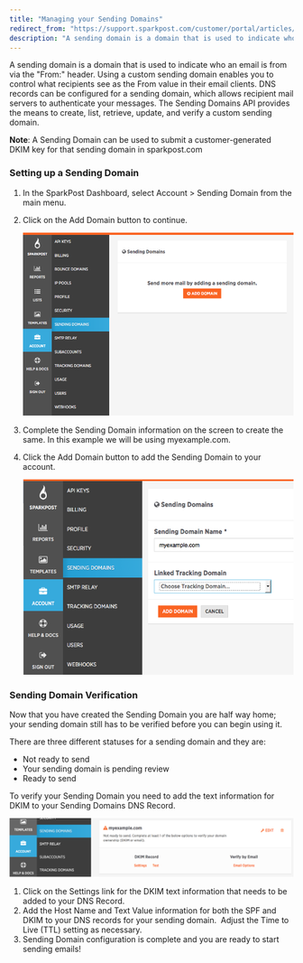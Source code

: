 ```yaml
---
title: "Managing your Sending Domains"
redirect_from: "https://support.sparkpost.com/customer/portal/articles/2216798-managing-your-sending-domains"
description: "A sending domain is a domain that is used to indicate who an email is from via the From header Using a custom sending domain enables you to control what recipients see as the From value in their email clients DNS records can be configured for a sending domain which..."
---
```


A sending domain is a domain that is used to indicate who an email is from via the "From:" header. Using a custom sending domain enables you to control what recipients see as the From value in their email clients. DNS records can be configured for a sending domain, which allows recipient mail servers to authenticate your messages. The Sending Domains API provides the means to create, list, retrieve, update, and verify a custom sending domain.

**Note**: A Sending Domain can be used to submit a customer-generated DKIM key for that sending domain in sparkpost.com

 ### Setting up a Sending Domain 

1.  In the SparkPost Dashboard, select Account > Sending Domain from the main menu.
2.  Click on the Add Domain button to continue.

    ![](media/managing-your-sending-domains/Screen_Shot_2017-01-18_at_4.17.31_PM_original.png)
3.  Complete the Sending Domain information on the screen to create the same. In this example we will be using myexample.com.
4.  Click the Add Domain button to add the Sending Domain to your account.

    ![](media/managing-your-sending-domains/K4sURG2UIL0hMxEzvS559Vf8q88364.png)

 ### Sending Domain Verification 

Now that you have created the Sending Domain you are half way home; your sending domain still has to be verified before you can begin using it. 

There are three different statuses for a sending domain and they are:

*   Not ready to send
*   Your sending domain is pending review
*   Ready to send​

To verify your Sending Domain you need to add the text information for DKIM to your Sending Domains DNS Record. 

![](media/managing-your-sending-domains/image00_original.png)

1.  Click on the Settings link for the DKIM text information that needs to be added to your DNS Record.
2.  Add the Host Name and Text Value information for both the SPF and DKIM to your DNS records for your sending domain.  Adjust the Time to Live (TTL) setting as necessary.
3.  Sending Domain configuration is complete and you are ready to start sending emails!